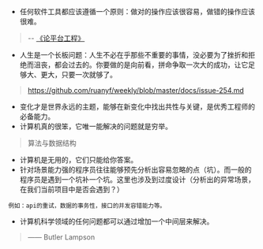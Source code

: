 * 任何软件工具都应该遵循一个原则：做对的操作应该很容易，做错的操作应该很难。

> -- [《论平台工程》](https://charity.wtf/2022/09/30/the-future-of-ops-is-platform-engineering/)

* 人生是一个长板问题：人生不必在乎那些不重要的事情，没必要为了挫折和拒绝而沮丧，都会过去的。你要做的是向前看，拼命争取一次大的成功，让它足够大、更大，只要一次就够了。

> https://github.com/ruanyf/weekly/blob/master/docs/issue-254.md

* 变化才是世界永远的主题，能够在新变化中找出共性与关键，是优秀工程师的必备能力。
* 计算机真的很笨，它唯一能解决的问题就是穷举。

> 算法与数据结构

* 计算机是无用的，它们只能给你答案。
* 针对场景能力强的程序员往往能够预先分析出容易忽略的点（坑）。而一般的程序员是遇到一个坑补一个坑。这里也涉及到过度设计（分析出的异常场景，在我们当前项目中是否会遇到？）

```
例如：api的重试，数据的事务性，接口的并发容错能力等。
```

* 计算机科学领域的任何问题都可以通过增加一个中间层来解决。
> —— Butler Lampson



